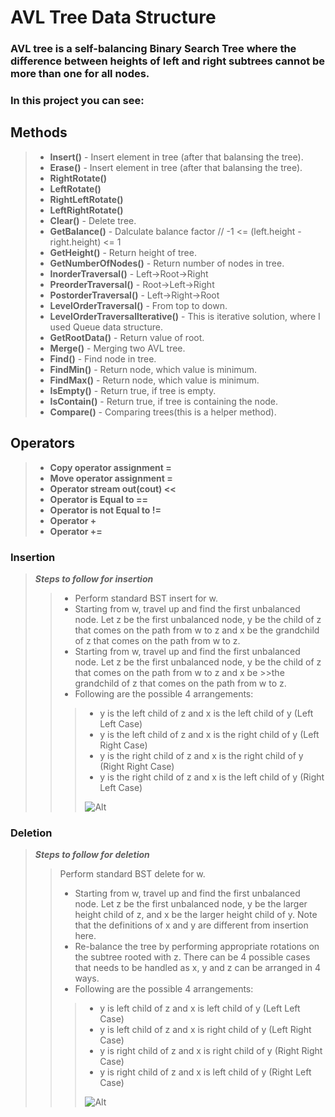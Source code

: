 # AVL Tree Data Structure
### AVL tree is a self-balancing Binary Search Tree where the difference between heights of left and right subtrees cannot be more than one for all nodes. 

### In this project you can see:

## **Methods**
 >- **Insert()** - Insert element in tree (after that balansing the tree). 
 >- **Erase()** - Insert element in tree (after that balansing the tree).
 >- **RightRotate()**
 >- **LeftRotate()** 
 >- **RightLeftRotate()**
 >- **LeftRightRotate()**
 >- **Clear()** - Delete tree.
 >- **GetBalance()** - Dalculate balance factor //   -1 <= (left.height - right.height) <= 1
 >- **GetHeight()** - Return height of tree.
 >- **GetNumberOfNodes()** - Return number of nodes in tree.
 >- **InorderTraversal()** - Left->Root->Right
 >- **PreorderTraversal()** - Root->Left->Right
 >- **PostorderTraversal()** - Left->Right->Root
 >- **LevelOrderTraversal()** - From top to down.
 >- **LevelOrderTraversalIterative()** - This is iterative solution, where I used Queue data structure.
 >- **GetRootData()** - Return value of root.
 >- **Merge()** - Merging two AVL tree.
 >- **Find()** - Find node in tree.
 >- **FindMin()** - Return node, which value is minimum.
 >- **FindMax()** - Return node, which value is minimum.
 >- **IsEmpty()** - Return true, if tree is empty.
 >- **IsContain()** - Return true, if tree is containing the node.
 >- **Compare()** - Comparing trees(this is a helper method).

## Operators
 >- **Copy operator assignment =**
 >- **Move operator assignment =**
 >- **Operator stream out(cout) <<**
 >- **Operator is Equal to ==**
 >- **Operator is not Equal to !=**
 >- **Operator +**
 >- **Operator +=**

### **Insertion**
>**_Steps to follow for insertion_**
>>- Perform standard BST insert for w. 
>>- Starting from w, travel up and find the first unbalanced node. Let z be the first unbalanced node, y be the child of z that comes on the path from w to z and x be the grandchild of z that comes on the path from w to z. 
>>- Starting from w, travel up and find the first unbalanced node. Let z be the first unbalanced node, y be the child of z that comes on the path from w to z and x be >>the grandchild of z that comes on the path from w to z. 
>>- Following are the possible 4 arrangements:
>>>- y is the left child of z and x is the left child of y (Left Left Case)  
>>>- y is the left child of z and x is the right child of y (Left Right Case) 
>>>- y is the right child of z and x is the right child of y (Right Right Case) 
>>>- y is the right child of z and x is the left child of y (Right Left Case)
>>>
>>>![Alt](https://i.ytimg.com/vi/_nyt5QYel3Q/maxresdefault.jpg)

### **Deletion**
>**_Steps to follow for deletion_**
>>Perform standard BST delete for w. 
>>- Starting from w, travel up and find the first unbalanced node. Let z be the first unbalanced node, y be the larger height child of z, and x be the larger height child of y. Note that the definitions of x and y are different from insertion here. 
>>- Re-balance the tree by performing appropriate rotations on the subtree rooted with z. There can be 4 possible cases that needs to be handled as x, y and z can be arranged in 4 ways. 
>>- Following are the possible 4 arrangements: 
>>>- y is left child of z and x is left child of y (Left Left Case) 
>>>- y is left child of z and x is right child of y (Left Right Case) 
>>>- y is right child of z and x is right child of y (Right Right Case) 
>>>- y is right child of z and x is left child of y (Right Left Case)
>>>
>>>![Alt]([https://static.javatpoint.com/ds/images/deletion-in-avl-tree-r1-rotation-solution.png](https://media.geeksforgeeks.org/wp-content/uploads/AVL_TREE_DELETION.jpg))
